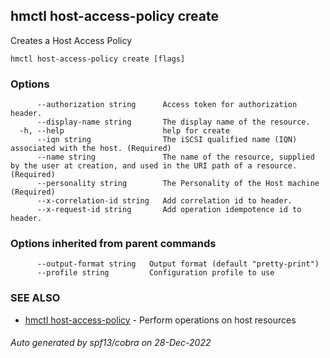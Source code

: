 ## hmctl host-access-policy create

Creates a Host Access Policy

```
hmctl host-access-policy create [flags]
```

### Options

```
      --authorization string      Access token for authorization header.
      --display-name string       The display name of the resource.
  -h, --help                      help for create
      --iqn string                The iSCSI qualified name (IQN) associated with the host. (Required)
      --name string               The name of the resource, supplied by the user at creation, and used in the URI path of a resource. (Required)
      --personality string        The Personality of the Host machine (Required)
      --x-correlation-id string   Add correlation id to header.
      --x-request-id string       Add operation idempotence id to header.
```

### Options inherited from parent commands

```
      --output-format string   Output format (default "pretty-print")
      --profile string         Configuration profile to use
```

### SEE ALSO

* [hmctl host-access-policy](hmctl_host-access-policy.md)	 - Perform operations on host resources

###### Auto generated by spf13/cobra on 28-Dec-2022
